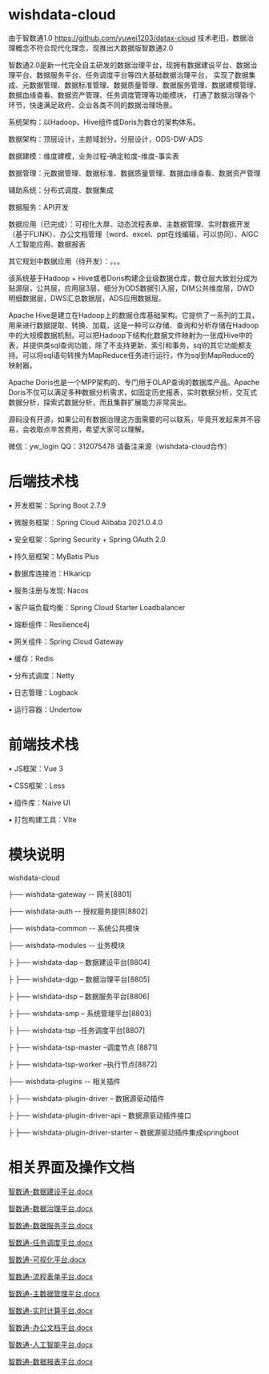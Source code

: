# wishdata-cloud
由于智数通1.0 https://github.com/yuwei1203/datax-cloud 技术老旧，数据治理概念不符合现代化理念，现推出大数据版智数通2.0

智数通2.0是新一代完全自主研发的数据治理平台，现拥有数据建设平台、数据治理平台、数据服务平台、任务调度平台等四大基础数据治理平台，
实现了数据集成、元数据管理、数据标准管理、数据质量管理、数据服务管理、数据建模管理、数据血缘查看、数据资产管理、任务调度管理等功能模块，
打通了数据治理各个环节，快速满足政府、企业各类不同的数据治理场景。

系统架构：以Hadoop、Hive组件或Doris为数仓的架构体系。

数据架构：顶层设计，主题域划分，分层设计，ODS-DW-ADS

数据建模：维度建模，业务过程-确定粒度-维度-事实表

数据管理：元数据管理、数据标准、数据质量管理、数据血缘查看、数据资产管理

辅助系统：分布式调度、数据集成

数据服务：API开发

数据应用（已完成）：可视化大屏、动态流程表单、主数据管理、实时数据开发（基于FLINK）、办公文档管理（word、excel、ppt在线编辑，可以协同）、AIGC人工智能应用、数据报表

其它规划中数据应用（待开发）：。。。

该系统基于Hadoop + Hive或者Doris构建企业级数据仓库，数仓层大致划分成为贴源层，公共层，应用层3层，细分为ODS数据引入层，DIM公共维度层，DWD明细数据层，DWS汇总数据层，ADS应用数据层。

Apache Hive是建立在Hadoop上的数据仓库基础架构。它提供了一系列的工具，用来进行数据提取、转换、加载，这是一种可以存储、查询和分析存储在Hadoop中的大规模数据机制。可以把Hadoop下结构化数据文件映射为一张成Hive中的表，并提供类sql查询功能，除了不支持更新、索引和事务，sql的其它功能都支持。可以将sql语句转换为MapReduce任务进行运行，作为sql到MapReduce的映射器。

Apache Doris也是一个MPP架构的、专门用于OLAP查询的数据库产品。Apache Doris不仅可以满足多种数据分析需求，如固定历史报表，实时数据分析，交互式数据分析，探索式数据分析，而且集群扩展能力非常突出。

源码没有开源，如果公司有数据治理这方面需要的可以联系，毕竟开发起来并不容易，会收取点辛苦费用，希望大家可以理解。

微信：yw_login QQ：312075478 请备注来源（wishdata-cloud合作）

# 后端技术栈
•	开发框架：Spring Boot 2.7.9

•	微服务框架：Spring Cloud Alibaba 2021.0.4.0

•	安全框架：Spring Security + Spring OAuth 2.0

•	持久层框架：MyBatis Plus

•	数据库连接池：Hikaricp

•	服务注册与发现: Nacos

•	客户端负载均衡：Spring Cloud Starter Loadbalancer

•	熔断组件：Resilience4j

•	网关组件：Spring Cloud Gateway

•	缓存：Redis

•	分布式调度：Netty

•	日志管理：Logback

•	运行容器：Undertow

# 前端技术栈
•	JS框架：Vue 3

•	CSS框架：Less

•	组件库：Naive UI

•	打包构建工具：VIte

# 模块说明
wishdata-cloud

├── wishdata-gateway -- 网关[8801]

├── wishdata-auth -- 授权服务提供[8802]

├── wishdata-common -- 系统公共模块

├── wishdata-modules -- 业务模块

├    ├── wishdata-dap – 数据建设平台[8804]

├    ├── wishdata-dgp – 数据治理平台[8805]

├    ├── wishdata-dsp – 数据服务平台[8806]

├    ├── wishdata-smp – 系统管理平台[8803]

├    ├── wishdata-tsp –任务调度平台[8807]

├    ├── wishdata-tsp-master –调度节点 [8871]

├    ├── wishdata-tsp-worker –执行节点[8872]

├── wishdata-plugins -- 相关插件

├    ├── wishdata-plugin-driver – 数据源驱动插件

├    ├── wishdata-plugin-driver-api – 数据源驱动插件接口

├    ├── wishdata-plugin-driver-starter – 数据源驱动插件集成springboot

# 相关界面及操作文档
[智数通-数据建设平台.docx](https://github.com/yuwei1203/wishdata-cloud/files/10986641/-.docx)

[智数通-数据治理平台.docx](https://github.com/yuwei1203/wishdata-cloud/files/10986661/-.docx)

[智数通-数据服务平台.docx](https://github.com/yuwei1203/wishdata-cloud/files/10986662/-.docx)

[智数通-任务调度平台.docx](https://github.com/yuwei1203/wishdata-cloud/files/10986663/-.docx)

[智数通-可视化平台.docx](https://github.com/yuwei1203/wishdata-cloud/files/12472689/-.docx)

[智数通-流程表单平台.docx](https://github.com/yuwei1203/wishdata-cloud/files/15228195/-.docx)

[智数通-主数据管理平台.docx](https://github.com/yuwei1203/wishdata-cloud/files/15228197/-.docx)

[智数通-实时计算平台.docx](https://github.com/user-attachments/files/15984349/-.docx)

[智数通-办公文档平台.docx](https://github.com/user-attachments/files/16623075/-.docx)

[智数通-人工智能平台.docx](https://github.com/user-attachments/files/17457998/-.docx)

[智数通-数据报表平台.docx](https://github.com/user-attachments/files/18779891/-.docx)

